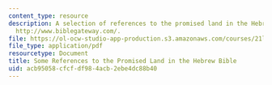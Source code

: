 ```yaml
---
content_type: resource
description: A selection of references to the promised land in the Hebrew Bible from
  http://www.biblegateway.com/.
file: https://ol-ocw-studio-app-production.s3.amazonaws.com/courses/21l-007-world-literatures-travel-writing-fall-2008/acb95058cfcfdf984acb2ebe4dc88b40_pro_land_ref.pdf
file_type: application/pdf
resourcetype: Document
title: Some References to the Promised Land in the Hebrew Bible
uid: acb95058-cfcf-df98-4acb-2ebe4dc88b40
---
```

